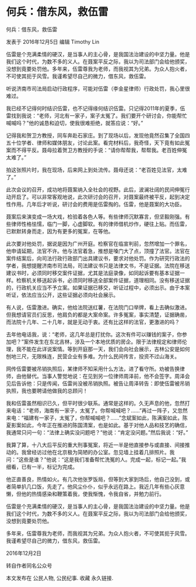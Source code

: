 # 何兵：借东风，救伍雷

何兵：借东风，救伍雷

发表于 2016年12月5日 编辑 Timothy Lin

伍雷是个充满柔情的硬汉，是当事人的主心骨，是我国法治建设的中坚力量。他是我们这个时代，为数不多的义人。在聂案平反之际，我以为司法部门会给他颁奖，没想到竟要处罚他。多年来，伍雷尊我为老师，而我视其为兄弟。为众人抱火者，不可使其扼于风雪。我谨希望尽自己的微力，借东风，救伍雷。

听说济南市司法局启动行政程序，可能对伍雷（李金星律师）行政处罚，我心里很难过。

我已经不记得何时结识伍雷，也不记得缘何结识伍雷。只记得2011年的夏季，伍雷找到我说：“老师，河北有一家子，案子太冤了。我们要开个研讨会，你能帮忙喊喊吗？”他的诚恳和迫切，使我很难拒绝，就答应说：“好。”

记得我和贺卫方教授，同车奔赴石家庄。到了现场以后，发现他竟然召集了全国四五十位学者、律师和媒体朋友，讨论此案。看完材料后，我奇怪，天下竟有如此冤案而不得平反。聂母拉着贺卫方教授的手说：“请你帮帮我，帮帮我。老百姓伸冤太难了。”

拍这张照片时，我在现场，后来网上到处流传。聂母还说：“老百姓见法官，太难了。”

此次会议的召开，成功地将聂案纳入全社会的视野。此后，波澜壮阔的民间伸冤行动开启了。可以非常客观地说，此次研讨会的召开，对聂案最终被平反，起到决定性作用。几年后才听说，研讨会的费用是伍雷掏的。伍雷，他是聂案的大功臣。

聂案后来演变成一场大戏，检验着各色人等。有些律师沉默寡言，但坚毅刚强。有些律师性格怯懦，临门一脚，心虚脚软。有的律师借机炒作，硬往上贴。而伍雷，已默默转身而走，因为有更多的冤案，在等他。

此次要对他处罚，据说是因为广州开庭。检察官在临宣判前，忽然增加一个罪名，他申请延期，法官不许。他与法官着急，推想是嗓门大了点，顶撞了法官。法官在案件结案后，向司法行政行政部门出具建议书，要求对他处罚。作为研究行政法的学者，我想提醒济南市司法局，司法建议书只是法律文书，不是证据。法院在移送建议书时，必须同时移交案件证据，尤其是法庭录像，如同起诉要有基本证据一样。检察机关移送起诉书，必须同时移送全部案件证据，道理相同。没有移送证据的，行政机关应当不予立案。如果证据已移交，听证过程中，必须出示。由于本案听证，依法应当公开，这些证据必须向社会展示。

有人说，伍雷激进。确实，他给法院送红薯，在法院门口举牌，看上去确似激进。但我想请官员们反思，他肩负的都是大案命案。许多冤案，事实清楚，证据确凿，而法院十几年、二十几年，就是无动于衷。还有比这样的法官，更激进的吗？

去年他电话我，说：“老师，这几年总是打扰你。这次有件可以赚钱的案子，你参加吧？”案件发生在东北吉林，涉及一个本地优质的房企。限于法律规定和律师伦理，我不能在此详说案情。等到开庭那一天，我们会向社会展示，吉林公安是如何刨地三尺，无限株连，民营企业有多难。为什么民间传言，投资不过山海关。

网传伍雷要被吊销执照后，某律师不知采用什么方法，进了看守所。劝被告换律师，由他替代。当事人警觉地说：在见到另一位律师周泽前，他不会签字。周泽会见后告诉他：只是传闻，伍雷尚没被吊销执照。被告让周泽转告：即使伍雷被吊销执照，我也要聘请他做我的总顾问！

我和伍雷虽然相识已久，但平时很少联系。通常是这样的。久无声息的他，忽然打来电话：“老师，海南有一家子，太冤了。你帮喊喊吧？……”再过一阵子，又忽然来电：“福建有一家子，太冤了，你帮喊喊吧？……”念斌案如此，陈满案如此，陈夏影案如此，今年正在推进的陈国清案，也是如此。基于对他人品和技艺的确信，我通常只问一句：“法律上确实没问题吧？”他说：“肯定没问题。”然后我说：“好。”

我算了算，十八大后平反的重大刑事冤案，将近一半是他直接参与或直接、间接推动的。我曾经访过他在北京极为简陋的办公室。忽见墙上挂着几排照片。我问：“这些是谁？”他说：“这是我们准备帮忙洗冤的人。完成一起，标记一起。”我细看，已有一半，标记为完成。

他正直善良，热情如火。有几次他张罗饭局，但等到大家到场后，他自己没到，或者简单扒几口饭，先走了。他风尘仆仆，似乎永远在路上。我近几年有些心灰意懒，但他的热情感染和鞭策着我，使我惭愧，令我自省，并勉力前行。

伍雷是个充满柔情的硬汉，是当事人的主心骨，是我国法治建设的中坚力量。他是我们这个时代，为数不多的义人。在聂案平反之际，我以为司法部门会给他颁奖，没想到竟要处罚他。

多年来，伍雷尊我为老师，而我视其为兄弟。为众人抱火者，不可使其扼于风雪。我谨希望尽自己的微力，借东风，救伍雷。

2016年12月2日

转自作者同名公众号

本文发布在 公民人物, 公民纪事. 收藏 永久链接.